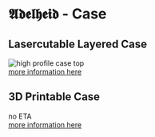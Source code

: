 # 𝕬𝖉𝖊𝖑𝖍𝖊𝖎𝖉 - Case

## Lasercutable Layered Case

![high profile case top](https://raw.githubusercontent.com/floookay/img/master/adelheid/case/layers/case_wo_keycaps.jpg)  
[more information here](./lasercut-layers/README.md)

## 3D Printable Case

no ETA  
[more information here](./3d-printed/README.md)
